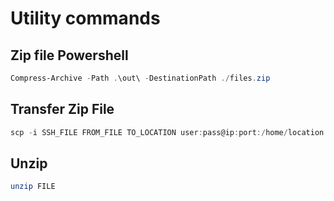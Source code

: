# Utility commands

## Zip file Powershell

```powershell
Compress-Archive -Path .\out\ -DestinationPath ./files.zip
```

## Transfer Zip File

```powershell
scp -i SSH_FILE FROM_FILE TO_LOCATION user:pass@ip:port:/home/location
```

## Unzip

```bash
unzip FILE
```
